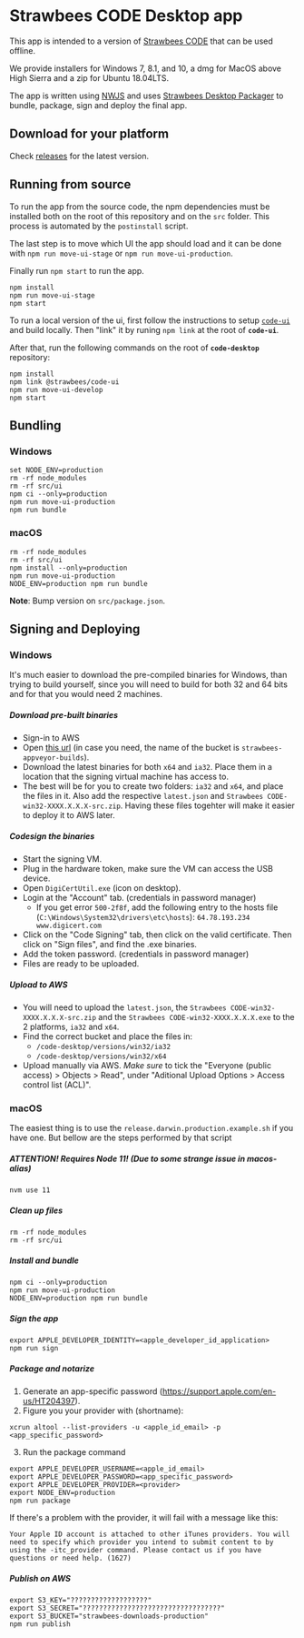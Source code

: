 # Strawbees CODE Desktop app

This app is intended to a version of [Strawbees CODE](https://code.strawbees.com) that can be used offline.

We provide installers for Windows 7, 8.1, and 10, a dmg for MacOS above High Sierra and a zip for Ubuntu 18.04LTS.

The app is written using [NWJS](https://nwjs.io/) and uses [Strawbees Desktop Packager](https://github.com/strawbees/desktop-packager) to bundle, package, sign and deploy the final app.

## Download for your platform

Check [releases](https://github.com/strawbees/code-desktop/releases) for the latest version.

## Running from source

To run the app from the source code, the npm dependencies must be installed both on the root of this repository and on the `src` folder. This process is automated by the `postinstall` script.

The last step is to move which UI the app should load and it can be done with `npm run move-ui-stage` or `npm run move-ui-production`.

Finally run `npm start` to run the app.

```shell
npm install
npm run move-ui-stage
npm start
```

To run a local version of the ui, first follow the instructions to setup [`code-ui`](https://github.com/strawbees/code-ui) and build locally. Then "link" it by runing `npm link` at the root of **`code-ui`**.

After that, run the following commands on the root of **`code-desktop`** repository:

```shell
npm install
npm link @strawbees/code-ui
npm run move-ui-develop
npm start
```

## Bundling
### Windows
```shell
set NODE_ENV=production
rm -rf node_modules
rm -rf src/ui
npm ci --only=production
npm run move-ui-production
npm run bundle
```
### macOS
```shell
rm -rf node_modules
rm -rf src/ui
npm install --only=production
npm run move-ui-production
NODE_ENV=production npm run bundle
```

**Note**: Bump version on `src/package.json`.

## Signing and Deploying

### Windows
It's much easier to download the pre-compiled binaries for Windows, than trying to build yourself, since you will need to build for both 32 and 64 bits and for that you would need 2 machines.

##### Download pre-built  binaries
- Sign-in to AWS
- Open [this url](https://s3.console.aws.amazon.com/s3/buckets/strawbees-appveyor-builds?region=us-east-1&prefix=code-desktop/win32/) (in case you need, the name of the bucket is `strawbees-appveyor-builds`).
- Download the latest binaries for both `x64` and `ia32`. Place them in a location that the signing virtual machine has access to.
- The best will be for you to create two folders: `ia32` and `x64`, and place the files in it. Also add the respective `latest.json` and `Strawbees CODE-win32-XXXX.X.X.X-src.zip`. Having these files togehter will make it easier to deploy it to AWS later.

##### Codesign the binaries
- Start the signing VM.
- Plug in the hardware token, make sure the VM can access the USB device.
- Open  `DigiCertUtil.exe` (icon on desktop).
- Login at the "Account" tab. (credentials in password manager)
	- If you get error `500-2f8f`, add the following entry to the hosts file (`C:\Windows\System32\drivers\etc\hosts`): `64.78.193.234 www.digicert.com`
- Click on the "Code Signing" tab, then click on the valid certificate. Then click on "Sign files", and find the .exe binaries.
- Add the token password. (credentials in password manager)
- Files are ready to be uploaded.

##### Upload to AWS

- You will need to upload the `latest.json`, the `Strawbees CODE-win32-XXXX.X.X.X-src.zip` and the `Strawbees CODE-win32-XXXX.X.X.X.exe` to the 2 platforms, `ia32` and `x64`.
- Find the correct bucket and place the files in:
	- `/code-desktop/versions/win32/ia32`
	- `/code-desktop/versions/win32/x64`
- Upload manually via AWS. *Make sure* to tick the "Everyone (public access) > Objects > Read", under "Aditional Upload Options > Access control list (ACL)".

### macOS

The easiest thing is to use the `release.darwin.production.example.sh` if you have one.
But bellow are the steps performed by that script

##### *ATTENTION! Requires Node 11! (Due to some strange issue in macos-alias)*
```shell
nvm use 11
```
##### Clean up files
```shell
rm -rf node_modules
rm -rf src/ui
```
##### Install and bundle
```shell
npm ci --only=production
npm run move-ui-production
NODE_ENV=production npm run bundle
```
##### Sign the app
```shell
export APPLE_DEVELOPER_IDENTITY=<apple_developer_id_application>
npm run sign
```
##### Package and notarize
1. Generate an app-specific password (https://support.apple.com/en-us/HT204397).
2. Figure you your provider with (shortname):
```shell
xcrun altool --list-providers -u <apple_id_email> -p <app_specific_password>
```
3. Run the package command
```shell
export APPLE_DEVELOPER_USERNAME=<apple_id_email>
export APPLE_DEVELOPER_PASSWORD=<app_specific_password>
export APPLE_DEVELOPER_PROVIDER=<provider>
export NODE_ENV=production
npm run package
```
If there's a problem with the provider, it will fail with a message like this:
```
Your Apple ID account is attached to other iTunes providers. You will need to specify which provider you intend to submit content to by using the -itc_provider command. Please contact us if you have questions or need help. (1627)
```

##### Publish on AWS
```shell
export S3_KEY="???????????????????"
export S3_SECRET="??????????????????????????????????"
export S3_BUCKET="strawbees-downloads-production"
npm run publish
```
